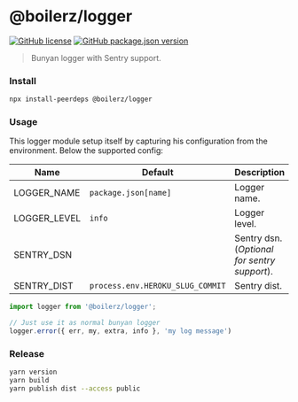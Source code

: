 # @boilerz/logger

[![GitHub license](https://img.shields.io/badge/license-MIT-blue.svg)](https://github.com/boilerz/logger/blob/master/LICENSE)
[![GitHub package.json version](https://img.shields.io/github/package-json/v/boilerz/logger)](https://www.npmjs.com/package/@boilerz/logger)

> Bunyan logger with Sentry support.

### Install

````bash
npx install-peerdeps @boilerz/logger
````

### Usage

This logger module setup itself by capturing his configuration from the environment. Below the supported config:

| Name               | Default                           | Description                                  |
|--------------------|-----------------------------------|----------------------------------------------|
| LOGGER_NAME        | `package.json[name]`              | Logger name.                                 |
| LOGGER_LEVEL       | `info`                            | Logger level.                                |
| SENTRY_DSN         |                                   | Sentry dsn. (*Optional for sentry support*). |                            |
| SENTRY_DIST        | `process.env.HEROKU_SLUG_COMMIT`  | Sentry dist.                                 |


```js
import logger from '@boilerz/logger';

// Just use it as normal bunyan logger
logger.error({ err, my, extra, info }, 'my log message')
```

### Release

```bash
yarn version
yarn build
yarn publish dist --access public
```
